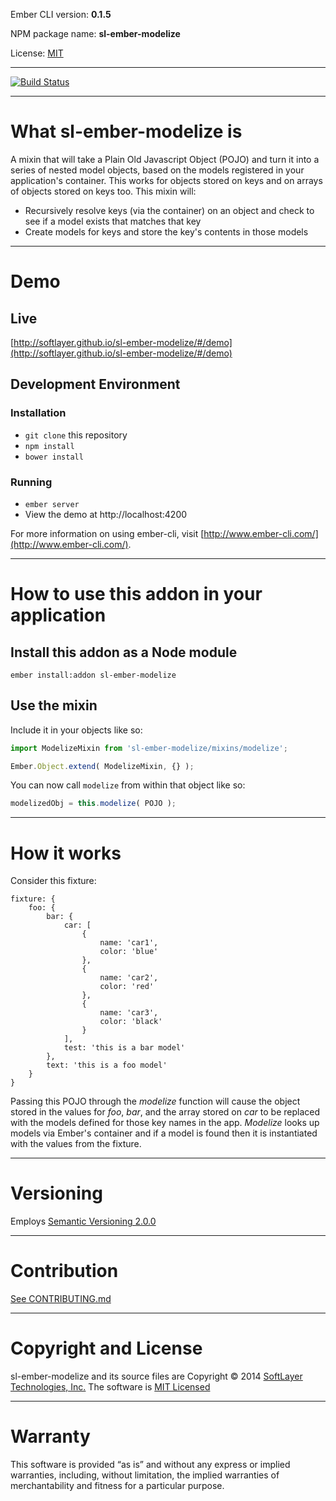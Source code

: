 Ember CLI version: **0.1.5**

NPM package name: **sl-ember-modelize**

License: [MIT](LICENSE.md)

---

[![Build Status](https://travis-ci.org/softlayer/sl-ember-modelize.svg?branch=develop)](https://travis-ci.org/softlayer/sl-ember-modelize)

---

# What sl-ember-modelize is

A mixin that will take a Plain Old Javascript Object (POJO) and turn it into a series of nested model objects, based on the models registered in your application's container.  This works for objects stored on keys and on arrays of objects stored on keys too.  This mixin will:

* Recursively resolve keys (via the container) on an object and check to see if a model exists that matches that key
* Create models for keys and store the key's contents in those models

---

# Demo

## Live

[http://softlayer.github.io/sl-ember-modelize/#/demo](http://softlayer.github.io/sl-ember-modelize/#/demo)

## Development Environment

### Installation

* `git clone` this repository
* `npm install`
* `bower install`

### Running

* `ember server`
* View the demo at http://localhost:4200

For more information on using ember-cli, visit [http://www.ember-cli.com/](http://www.ember-cli.com/).

---

# How to use this addon in your application

## Install this addon as a Node module

```
ember install:addon sl-ember-modelize
```

## Use the mixin

Include it in your objects like so:

```javascript
import ModelizeMixin from 'sl-ember-modelize/mixins/modelize';

Ember.Object.extend( ModelizeMixin, {} );
```

You can now call `modelize` from within that object like so:

```javascript
modelizedObj = this.modelize( POJO );
```

---

# How it works

Consider this fixture:

```
fixture: {
    foo: {
        bar: {
            car: [
                {
                    name: 'car1',
                    color: 'blue'
                },
                {
                    name: 'car2',
                    color: 'red'
                },
                {
                    name: 'car3',
                    color: 'black'
                }
            ],
            test: 'this is a bar model'
        },
        text: 'this is a foo model'
    }
}
```

Passing this POJO through the *modelize* function will cause the object stored in the values for *foo*, *bar*, and
the array stored on *car* to be replaced with the models defined for those key names in the app.  *Modelize* looks up
models via Ember's container and if a model is found then it is instantiated with the values from the fixture.

---

# Versioning
Employs [Semantic Versioning 2.0.0](http://semver.org/)

---

# Contribution
[See CONTRIBUTING.md](CONTRIBUTING.md)

---

# Copyright and License
sl-ember-modelize and its source files are Copyright © 2014 [SoftLayer Technologies, Inc.](http://www.softlayer.com/) The
software is [MIT Licensed](LICENSE.md)

---

# Warranty
This software is provided “as is” and without any express or implied warranties, including, without limitation, the
implied warranties of merchantability and fitness for a particular purpose.

